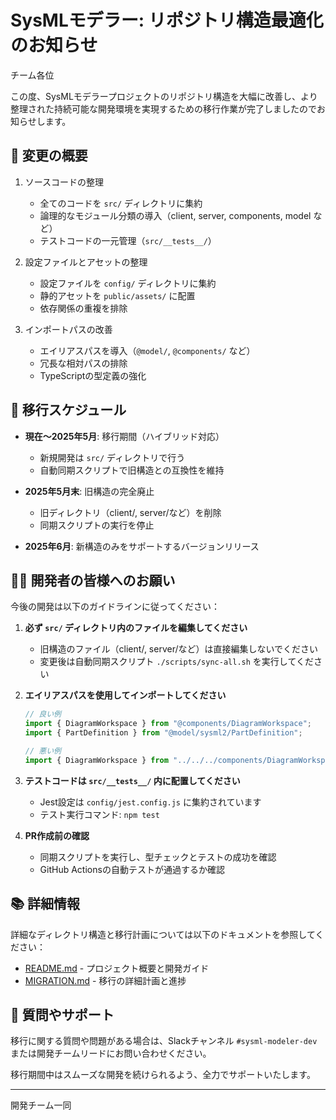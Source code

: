 # SysMLモデラー: リポジトリ構造最適化のお知らせ

チーム各位

この度、SysMLモデラープロジェクトのリポジトリ構造を大幅に改善し、より整理された持続可能な開発環境を実現するための移行作業が完了しましたのでお知らせします。

## 🔄 変更の概要

1. ソースコードの整理
   - 全てのコードを `src/` ディレクトリに集約
   - 論理的なモジュール分類の導入（client, server, components, model など）
   - テストコードの一元管理（`src/__tests__/`）

2. 設定ファイルとアセットの整理
   - 設定ファイルを `config/` ディレクトリに集約
   - 静的アセットを `public/assets/` に配置
   - 依存関係の重複を排除

3. インポートパスの改善
   - エイリアスパスを導入（`@model/`, `@components/` など）
   - 冗長な相対パスの排除
   - TypeScriptの型定義の強化

## 📅 移行スケジュール

- **現在〜2025年5月**: 移行期間（ハイブリッド対応）
  - 新規開発は `src/` ディレクトリで行う
  - 自動同期スクリプトで旧構造との互換性を維持

- **2025年5月末**: 旧構造の完全廃止
  - 旧ディレクトリ（client/, server/など）を削除
  - 同期スクリプトの実行を停止

- **2025年6月**: 新構造のみをサポートするバージョンリリース

## 👩‍💻 開発者の皆様へのお願い

今後の開発は以下のガイドラインに従ってください：

1. **必ず `src/` ディレクトリ内のファイルを編集してください**
   - 旧構造のファイル（client/, server/など）は直接編集しないでください
   - 変更後は自動同期スクリプト `./scripts/sync-all.sh` を実行してください

2. **エイリアスパスを使用してインポートしてください**
   ```typescript
   // 良い例
   import { DiagramWorkspace } from "@components/DiagramWorkspace";
   import { PartDefinition } from "@model/sysml2/PartDefinition";
   
   // 悪い例
   import { DiagramWorkspace } from "../../../components/DiagramWorkspace";
   ```

3. **テストコードは `src/__tests__/` 内に配置してください**
   - Jest設定は `config/jest.config.js` に集約されています
   - テスト実行コマンド: `npm test`

4. **PR作成前の確認**
   - 同期スクリプトを実行し、型チェックとテストの成功を確認
   - GitHub Actionsの自動テストが通過するか確認

## 📚 詳細情報

詳細なディレクトリ構造と移行計画については以下のドキュメントを参照してください：

- [README.md](./README.md) - プロジェクト概要と開発ガイド
- [MIGRATION.md](./MIGRATION.md) - 移行の詳細計画と進捗

## 🤔 質問やサポート

移行に関する質問や問題がある場合は、Slackチャンネル `#sysml-modeler-dev` または開発チームリードにお問い合わせください。

移行期間中はスムーズな開発を続けられるよう、全力でサポートいたします。

---

開発チーム一同